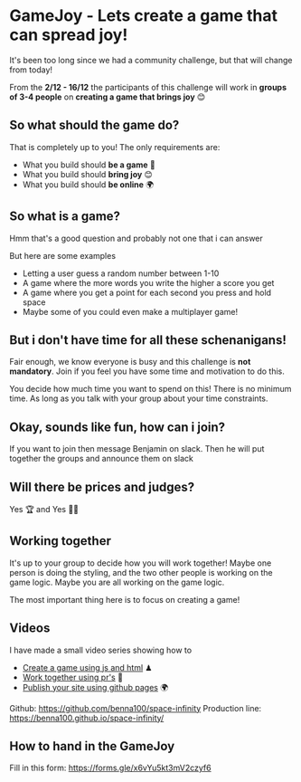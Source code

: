 # GameJoy - Lets create a game that can spread joy!

It's been too long since we had a community challenge, but that will change from today!

From the **2/12 - 16/12** the participants of this challenge will work in **groups of 3-4 people** on **creating a game that brings joy** 😊

## So what should the game do?

That is completely up to you! The only requirements are:

- What you build should **be a game** 📱 
- What you build should **bring joy** 😊 
- What you build should **be online** 🌍 


## So what is a game? 

Hmm that's a good question and probably not one that i can answer

But here are some examples
- Letting a user guess a random number between 1-10
- A game where the more words you write the higher a score you get
- A game where you get a point for each second you press and hold space
- Maybe some of you could even make a multiplayer game!

## But i don't have time for all these schenanigans!

Fair enough, we know everyone is busy and this challenge is **not mandatory**. Join if you feel you have some time and motivation to do this.

You decide how much time you want to spend on this! There is no minimum time. As long as you talk with your group about your time constraints.

## Okay, sounds like fun, how can i join?

If you want to join then message Benjamin on slack. Then he will put together the groups and announce them on slack

## Will there be prices and judges?

Yes 🏆 and Yes 👩‍⚖️

## Working together

It's up to your group to decide how you will work together! Maybe one person is doing the styling, and the two other people is working on the game logic. Maybe you are all working on the game logic. 

The most important thing here is to focus on creating a game!

## Videos

I have made a small video series showing how to

- [Create a game using js and html](https://www.youtube.com/watch?v=-ZzFc-tJE6U) ♟ 
- [Work together using pr's](https://www.youtube.com/watch?v=oEkzGmk3EFw) 🤼 
- [Publish your site using github pages](https://www.youtube.com/watch?v=HZcnA1h1nnY) 🌍 


Github: https://github.com/benna100/space-infinity
Production line: https://benna100.github.io/space-infinity/

## How to hand in the GameJoy

Fill in this form: https://forms.gle/x6vYu5kt3mV2czyf6

